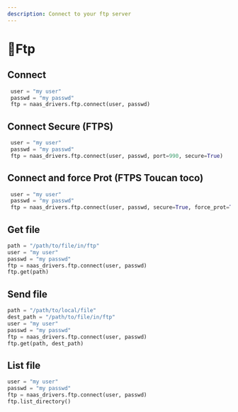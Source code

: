 ```yaml
---
description: Connect to your ftp server
---
```


# 📂Ftp

## Connect

```python
 user = "my user"
 passwd = "my passwd"
 ftp = naas_drivers.ftp.connect(user, passwd)
```

## Connect Secure \(FTPS\)

```python
 user = "my user"
 passwd = "my passwd"
 ftp = naas_drivers.ftp.connect(user, passwd, port=990, secure=True)
```

## Connect and force Prot \(FTPS Toucan toco\)

```python
 user = "my user"
 passwd = "my passwd"
 ftp = naas_drivers.ftp.connect(user, passwd, secure=True, force_prot=True)
```

## Get file

```python
path = "/path/to/file/in/ftp"
user = "my user"
passwd = "my passwd"
ftp = naas_drivers.ftp.connect(user, passwd)
ftp.get(path)
```

## Send file

```python
path = "/path/to/local/file"
dest_path = "/path/to/file/in/ftp"
user = "my user"
passwd = "my passwd"
ftp = naas_drivers.ftp.connect(user, passwd)
ftp.get(path, dest_path)
```

## List file

```python
user = "my user"
passwd = "my passwd"
ftp = naas_drivers.ftp.connect(user, passwd)
ftp.list_directory()
```

